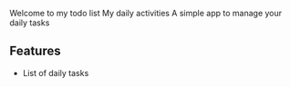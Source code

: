 Welcome to my todo list
My daily activities
A simple app to manage your daily tasks

## Features

* List of daily tasks
